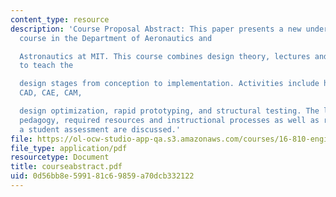 ```yaml
---
content_type: resource
description: 'Course Proposal Abstract: This paper presents a new undergraduate design
  course in the Department of Aeronautics and

  Astronautics at MIT. This course combines design theory, lectures and hands-on activities
  to teach the

  design stages from conception to implementation. Activities include hand sketching,
  CAD, CAE, CAM,

  design optimization, rapid prototyping, and structural testing. The learning objectives,
  pedagogy, required resources and instructional processes as well as results from
  a student assessment are discussed.'
file: https://ol-ocw-studio-app-qa.s3.amazonaws.com/courses/16-810-engineering-design-and-rapid-prototyping-january-iap-2005/0d56bb8e599181c69859a70dcb332122_courseabstract.pdf
file_type: application/pdf
resourcetype: Document
title: courseabstract.pdf
uid: 0d56bb8e-5991-81c6-9859-a70dcb332122
---
```

